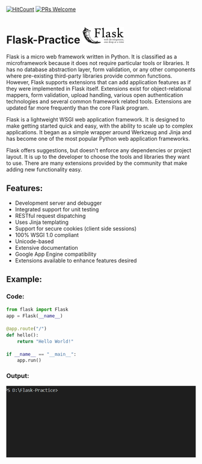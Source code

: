 [![HitCount](http://hits.dwyl.com/swapnanildutta/Flask-Practice.svg)](http://hits.dwyl.com/swapnanildutta/Flask-Practice)
[![PRs Welcome](https://img.shields.io/badge/PRs-welcome-brightgreen.svg?style=flat-square)](http://makeapullrequest.com) 
# Flask-Practice ![alt text](https://github.com/swapnanildutta/Flask-Practice/blob/master/Images/flask_small.png "Flask Logo")

Flask is a micro web framework written in Python. It is classified as a microframework because it does not require particular tools or libraries. It has no database abstraction layer, form validation, or any other components where pre-existing third-party libraries provide common functions. However, Flask supports extensions that can add application features as if they were implemented in Flask itself. Extensions exist for object-relational mappers, form validation, upload handling, various open authentication technologies and several common framework related tools. Extensions are updated far more frequently than the core Flask program.

Flask is a lightweight WSGI web application framework. It is designed to make getting started quick and easy, with the ability to scale up to complex applications. It began as a simple wrapper around Werkzeug and Jinja and has become one of the most popular Python web application frameworks.

Flask offers suggestions, but doesn't enforce any dependencies or project layout. It is up to the developer to choose the tools and libraries they want to use. There are many extensions provided by the community that make adding new functionality easy.

## Features:
- Development server and debugger
- Integrated support for unit testing
- RESTful request dispatching
- Uses Jinja templating
- Support for secure cookies (client side sessions)
- 100% WSGI 1.0 compliant
- Unicode-based
- Extensive documentation
- Google App Engine compatibility
- Extensions available to enhance features desired

## Example:

### Code:
```python
from flask import Flask
app = Flask(__name__)

@app.route("/")
def hello():
    return "Hello World!"

if __name__ == "__main__":
    app.run()
```

### Output:
![Terminal Execution](https://github.com/swapnanildutta/Flask-Practice/blob/master/Images/flaskrunning.gif)
